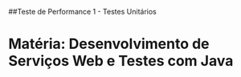 ##Teste de Performance 1 - Testes Unitários

# Matéria: Desenvolvimento de Serviços Web e Testes com Java
